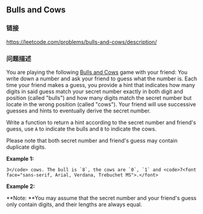 ## Bulls and Cows  
### 链接  
https://leetcode.com/problems/bulls-and-cows/description/  
### 问题描述
You are playing the following [Bulls and Cows](https://en.wikipedia.org/wiki/Bulls_and_Cows) game with your friend: You write down a number and ask your friend to guess what the number is. Each time your friend makes a guess, you provide a hint that indicates how many digits in said guess match your secret number exactly in both digit and position (called &quot;bulls&quot;) and how many digits match the secret number but locate in the wrong position (called &quot;cows&quot;). Your friend will use successive guesses and hints to eventually derive the secret number.

Write a function to return a hint according to the secret number and friend&#39;s guess, use `A` to indicate the bulls and `B` to indicate the cows.&nbsp;

Please note that both secret number and friend&#39;s guess may contain duplicate digits.

**Example 1:**

```
3</code> cows. The bull is `8`, the cows are `0`, `1` and <code>7<font face="sans-serif, Arial, Verdana, Trebuchet MS">.</font>
```

**Example 2:**

**Note: **You may assume that the secret number and your friend&#39;s guess only contain digits, and their lengths are always equal.
